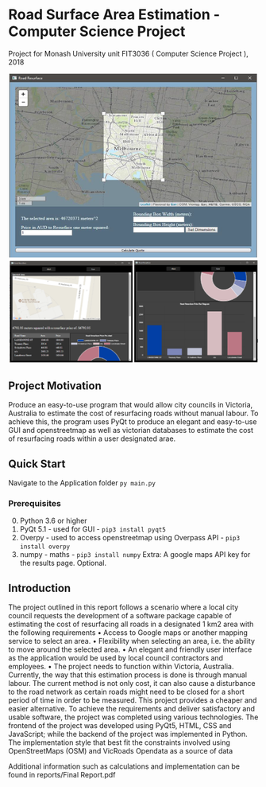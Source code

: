 # Road Surface Area Estimation - Computer Science Project
Project for Monash University unit FIT3036 ( Computer Science Project ), 2018

![Screenshot](Screenshot_1.png)
![Screenshot](Screenshot_2.png)


## Project Motivation
Produce an easy-to-use program that would allow city councils in Victoria, Australia to estimate the cost of resurfacing roads without manual labour.
To achieve this, the program uses PyQt to produce an elegant and easy-to-use GUI and openstreetmap as well as victorian databases to estimate the cost of resurfacing roads within a user designated arae.


## Quick Start
Navigate to the Application folder 
``py main.py``

### Prerequisites
0. Python 3.6 or higher
1. PyQt 5.1 - used for GUI - `pip3 install pyqt5`
2. Overpy - used to access openstreetmap using Overpass API - `pip3 install overpy`
3. numpy - maths - `pip3 install numpy`
Extra: A google maps API key for the results page. Optional.


## Introduction

The project outlined in this report follows a scenario where a local city council requests the development of a software package capable of estimating the cost of resurfacing all roads in a designated 1 km2 area with the following requirements 
• Access to Google maps or another mapping service to select an area. • Flexibility when selecting an area, i.e. the ability to move around the selected area. 
• An elegant and friendly user interface as the application would be used by local council contractors and employees. 
• The project needs to function within Victoria, Australia. 
Currently, the way that this estimation process is done is through manual labour. The current method is not only cost, it can also cause a disturbance to the road network as certain roads might need to be closed for a short period of time in order to be measured. This project provides a cheaper and easier alternative. 
To achieve the requirements and deliver satisfactory and usable software, the project was completed using various technologies. The frontend of the project was developed using PyQt5, HTML, CSS and JavaScript; while the backend of the project was implemented in Python. The implementation style that best fit the constraints involved using OpenStreetMaps (OSM) and VicRoads Opendata as a source of data

Additional information such as calculations and implementation can be found in reports/Final Report.pdf
